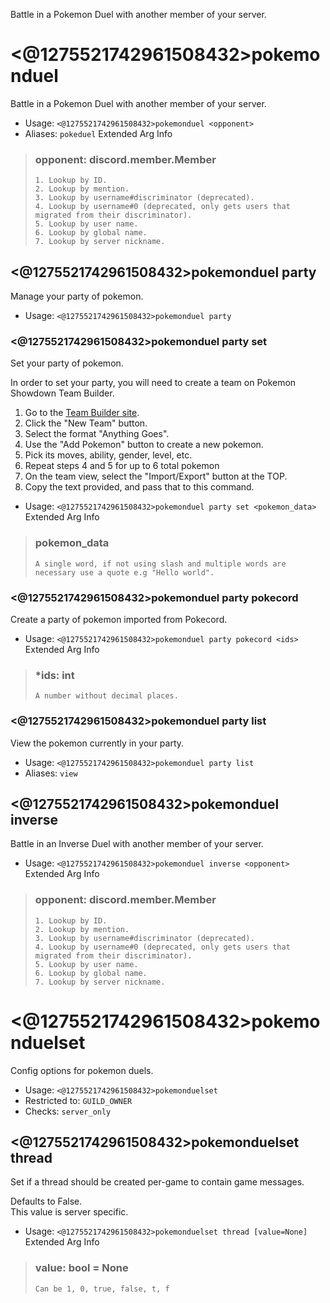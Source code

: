 Battle in a Pokemon Duel with another member of your server.

# <@1275521742961508432>pokemonduel
Battle in a Pokemon Duel with another member of your server.<br/>
 - Usage: `<@1275521742961508432>pokemonduel <opponent>`
 - Aliases: `pokeduel`
Extended Arg Info
> ### opponent: discord.member.Member
> 
> 
>     1. Lookup by ID.
>     2. Lookup by mention.
>     3. Lookup by username#discriminator (deprecated).
>     4. Lookup by username#0 (deprecated, only gets users that migrated from their discriminator).
>     5. Lookup by user name.
>     6. Lookup by global name.
>     7. Lookup by server nickname.
> 
>     
## <@1275521742961508432>pokemonduel party
Manage your party of pokemon.<br/>
 - Usage: `<@1275521742961508432>pokemonduel party`
### <@1275521742961508432>pokemonduel party set
Set your party of pokemon.<br/>

In order to set your party, you will need to create a team on Pokemon Showdown Team Builder.<br/>
1. Go to the [Team Builder site](https://play.pokemonshowdown.com/teambuilder).<br/>
2. Click the "New Team" button.<br/>
3. Select the format "Anything Goes".<br/>
4. Use the "Add Pokemon" button to create a new pokemon.<br/>
5. Pick its moves, ability, gender, level, etc.<br/>
6. Repeat steps 4 and 5 for up to 6 total pokemon<br/>
7. On the team view, select the "Import/Export" button at the TOP.<br/>
8. Copy the text provided, and pass that to this command.<br/>
 - Usage: `<@1275521742961508432>pokemonduel party set <pokemon_data>`
Extended Arg Info
> ### pokemon_data
> ```
> A single word, if not using slash and multiple words are necessary use a quote e.g "Hello world".
> ```
### <@1275521742961508432>pokemonduel party pokecord
Create a party of pokemon imported from Pokecord.<br/>
 - Usage: `<@1275521742961508432>pokemonduel party pokecord <ids>`
Extended Arg Info
> ### *ids: int
> ```
> A number without decimal places.
> ```
### <@1275521742961508432>pokemonduel party list
View the pokemon currently in your party.<br/>
 - Usage: `<@1275521742961508432>pokemonduel party list`
 - Aliases: `view`
## <@1275521742961508432>pokemonduel inverse
Battle in an Inverse Duel with another member of your server.<br/>
 - Usage: `<@1275521742961508432>pokemonduel inverse <opponent>`
Extended Arg Info
> ### opponent: discord.member.Member
> 
> 
>     1. Lookup by ID.
>     2. Lookup by mention.
>     3. Lookup by username#discriminator (deprecated).
>     4. Lookup by username#0 (deprecated, only gets users that migrated from their discriminator).
>     5. Lookup by user name.
>     6. Lookup by global name.
>     7. Lookup by server nickname.
> 
>     
# <@1275521742961508432>pokemonduelset
Config options for pokemon duels.<br/>
 - Usage: `<@1275521742961508432>pokemonduelset`
 - Restricted to: `GUILD_OWNER`
 - Checks: `server_only`
## <@1275521742961508432>pokemonduelset thread
Set if a thread should be created per-game to contain game messages.<br/>

Defaults to False.<br/>
This value is server specific.<br/>
 - Usage: `<@1275521742961508432>pokemonduelset thread [value=None]`
Extended Arg Info
> ### value: bool = None
> ```
> Can be 1, 0, true, false, t, f
> ```

